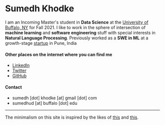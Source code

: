 # Sumedh Khodke 

I am an Incoming Master's student in **Data Science** at the [University of Buffalo, NY](https://www.buffalo.edu/) for Fall 2021.
I like to work in the sphere of intersection of **machine learning** and **software engineering** stuff with special interests in **Natural Language Processing**. 
Previously worked as a **SWE in ML** at a growth-stage [startup](https://www.rubiscape.io/) in Pune, India


#### Other places on the internet where you can find me
* [LinkedIn](https://www.linkedin.com/in/sumedhkhodke/)
* [Twitter](https://twitter.com/sumedh_khodke)
* [GitHub](https://github.com/sumedhkhodke)


#### Contact
* sumedh [dot] khodke [at] gmail [dot] com
* sumedhud [at] buffalo [dot] edu


---------------------------------------------------------------------------

The minimalism on this site is inspired by the likes of [this](https://www.motherfuckingwebsite.com/) and [this](https://deathtobullshit.com/).
